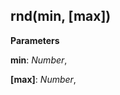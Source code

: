 rnd(min, \[max\])
-----------------
**Parameters**

**min**:  *Number*,  


**[max]**:  *Number*,  


